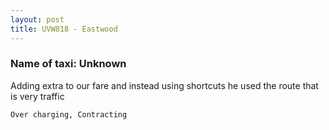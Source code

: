 ```yaml
---
layout: post
title: UVW818 - Eastwood
---
```


### Name of taxi: Unknown

Adding extra to our fare and instead using shortcuts he used the route that is very traffic

```Over charging, Contracting```
